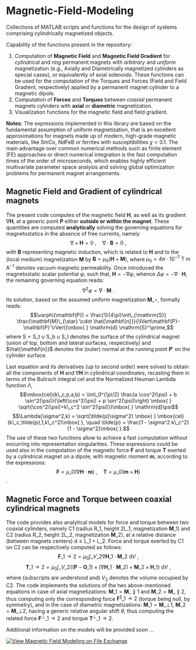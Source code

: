# Magnetic-Field-Modeling

Collections of MATLAB scripts and functions for the design of systems comprising cylindrically magnetized objects.

Capability of the functions present in the repository: 
1) Computation of **Magnetic Field** and **Magnetic Field Gradient** for *cylindrical* and *ring* permanent magnets with *arbitrary* and *uniform* magnetization (e.g., Axially and Diametrically magnetized cylinders as special cases), or equivalently of axial solenoids. These functions can be used for the computation of the Torques and Forces (Field and Field Gradient, respectively) applied by a permanent magnet cylinder to a magnetic dipole.
2) Computation of **Forces** and **Torques** between *coaxial* permanent magnets cylinders with **axial** or **diametric** magnetization.
3) Visualization functions for the magnetic field and field gradient.

**Notes**: The expressions implemented in this library are based on the fundamental assumption of uniform magnetization, that is an excellent approximations for magnets made up of modern, high-grade magnetic materials, like SmCo, NdFeB or ferrites with susceptibilities $\chi < 0.1$. The main advantage over common numerical methods such as finite element (FE) approaches or direct numerical integration is the fast computation times of the order of microseconds, which enables highly efficient multivariate parameter space analysis and solving global optimization problems for permanent magnet arrangements.

## Magnetic Field and Gradient of cylindrical magnets

The present code computes of the magnetic field $\mathbf{H}$, as well as its gradient $\nabla\mathbf{H}$, at a generic point $\mathbf{P}$ either **outside or within the magnet**. These quantities are computed **analytically** solving the governing equations for magnetostatics in the absence of free currents, namely
$$\nabla \times \mathbf{H} = 0\mbox{ }, \quad \nabla \cdot  \mathbf{B} = 0\mbox{ },$$
with $\mathbf{B}$ representing magnetic induction, which is related to $\mathbf{H}$ and to the (local medium) magnetization $\mathbf{M}$ by $\mathbf{B} = \mu_0(\mathbf{H} + \mathbf{M} )$, where $\mu_0 = 4\pi \cdot 10^{-7} \mbox{ T m A}^{-1}$ denotes vacuum magnetic permeability. Once introduced the 
magnetostatic scalar potential $\varphi$, such that, $\mathbf{H} = -\nabla \varphi$, whence $\Delta\varphi = -\nabla\cdot\mathbf{H}$,
the remaining governing equation reads:
$$\nabla^2\varphi = \nabla \cdot \mathbf{M}\mbox{ }.$$
Its solution, based on the assumed uniform magnetization $\mathbf{M}\_{\star}$, formally reads:
$$\varphi(\mathbf{P}) = \frac{1}{4\pi}\int\_{\mathrm{S}}  \frac{\mathbf{M}\_{\star} \cdot \hat{\mathbf{n}}}{\lVert\mathbf{P}-\mathbf{P}'\rVert}\mbox{ } \mathrm{d} \mathrm{S}^\prime,$$
where $\mathrm{S}=\mathrm{S\_t}\cup\mathrm{S\_b}\cup\mathrm{S\_l}$ denotes the surface of the cylindrical magnet (union of top, bottom and lateral surfaces, respectively) and $\hat{\mathbf{n}}$ denotes the (outer) normal at the running point $\mathbf{P}'$ on the cylinder surface.

Last equation and its derivatives (up to second order) were solved to obtain all the components of $\mathbf{H}$ and $\nabla\mathbf{H}$ in cylindrical coordinates, recasting them in terms of the Bulirsch integral $\mbox{cel}$ and the Normalized Heuman Lambda function $\Lambda$,
$$\mbox{cel}(k\_c,p,a,b) = \int\_0^{\pi/2} \frac{a \cos^2(\psi) + b \sin^2(\psi)}{\left(\cos^2(\psi) + p \sin^2(\psi)\right) \mbox{ } \sqrt{\cos^2(\psi)+k\_c^2 \sin^2(\psi)}}\mbox{ } \mathrm{d}\psi$$
$$\Lambda(\sigma^2,k) = \sqrt{\tilde{p}\sigma^2} \mbox{ } \mbox{cel}(k\_c,\tilde{p},1,k\_c^2)\mbox{ }, \quad \tilde{p} = \frac{1 - \sigma^2 k\_c^2}{1 - \sigma^2}\mbox{ }.$$
The use of these two functions allow to achieve a fast computation without encurring into representation singularities.
These expressions could be used also in the computation of the magnetic force $\mathbf{F}$ and torque $\mathbf{T}$ exerted by a cylindrical magnet on a dipole, with magnetic moment $\mathbf{m}$, according to the expressions:
$$\mathbf{F}=\mu\_0\left(\nabla\mathbf{H}\cdot\mathbf{m}\right)\mbox{ }, \quad \mathbf{T}=\mu\_0\left(\mathbf{m}\times \mathbf{H}\right)$$.

## Magnetic Force and Torque between coaxial cylindrical magnets

The code provides also analytical models for force and torque between two coaxial cylinders, namely C1 (radius $\mathrm{R}\_1$, height $2\mathrm{L}\_1$, magnetization $\mathbf{M}\_1$) and C2 (radius $\mathrm{R}\_2$, height $2\mathrm{L}\_2$, magnetization $\mathbf{M}\_2$), at a relative distance (between magnets centers) $\mathrm{d} \ge \mathrm{L}\_1 + \mathrm{L}\_2$.
Force and torque exerted by C1 on C2 can be respectively computed as follows: 
$$\mathbf{F}\_{1\to 2}=\mu_0\int\_{V\_2} \nabla\mathbf{H}\_1 \cdot \mathbf{M}\_2\mbox{ } \mathrm{d}V\mbox{ },$$
$$\mathbf{T}\_{1\to 2}=\mu_0\int\_{V\_2} \Big( (\mathbf{P} - \mathbf{O}\_1) \times (\nabla\mathbf{H}\_1 \cdot \mathbf{M}\_2)+ \mathbf{M}\_2\times\mathbf{H}\_1 \Big)\mbox{ }\mathrm{d}V\mbox{ } ,$$ 
where (subscripts are understood and) $V_2$ denotes the volume occupied by C2.
The code implements the solutions of the two above-mentioned equations in case of axial magnetizations:
$\mathbf{M}\_1 = \mathbf{M}\_{\parallel1}$ and $\mathbf{M}\_2 = \mathbf{M}\_{\parallel2}$,
thus computing only the corresponding force $\mathbf{F}^\parallel\_{1\to2}$ (torque being null, by symmetry), and in the case of diametric magnetizations:
$\mathbf{M}\_1 = \mathbf{M}\_{\bot1}$, $\mathbf{M}\_2 = \mathbf{M}\_{\bot2}$, having a generic relative angular shift $\theta$, thus computing the related force
$\mathbf{F}^\bot\_{1\to2}$ and torque $\mathbf{T}^\bot\_{1\to2}$.

Additional information on the models will be provided soon ...

[![View Magnetic Field Modeling on File Exchange](https://www.mathworks.com/matlabcentral/images/matlab-file-exchange.svg)](https://www.mathworks.com/matlabcentral/fileexchange/73906-magnetic-field-modeling)
